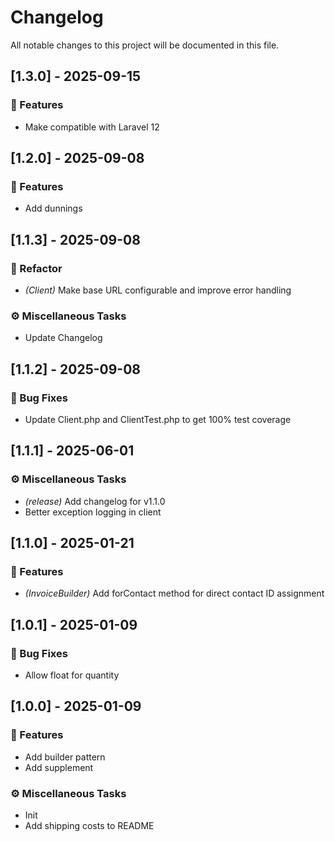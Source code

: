 # Changelog

All notable changes to this project will be documented in this file.

## [1.3.0] - 2025-09-15

### 🚀 Features

- Make compatible with Laravel 12

## [1.2.0] - 2025-09-08

### 🚀 Features

- Add dunnings

## [1.1.3] - 2025-09-08

### 🚜 Refactor

- *(Client)* Make base URL configurable and improve error handling

### ⚙️ Miscellaneous Tasks

- Update Changelog

## [1.1.2] - 2025-09-08

### 🐛 Bug Fixes

- Update Client.php and ClientTest.php to get 100% test coverage

## [1.1.1] - 2025-06-01

### ⚙️ Miscellaneous Tasks

- *(release)* Add changelog for v1.1.0
- Better exception logging in client

## [1.1.0] - 2025-01-21

### 🚀 Features

- *(InvoiceBuilder)* Add forContact method for direct contact ID assignment

## [1.0.1] - 2025-01-09

### 🐛 Bug Fixes

- Allow float for quantity

## [1.0.0] - 2025-01-09

### 🚀 Features

- Add builder pattern
- Add supplement

### ⚙️ Miscellaneous Tasks

- Init
- Add shipping costs to README

<!-- generated by git-cliff -->
